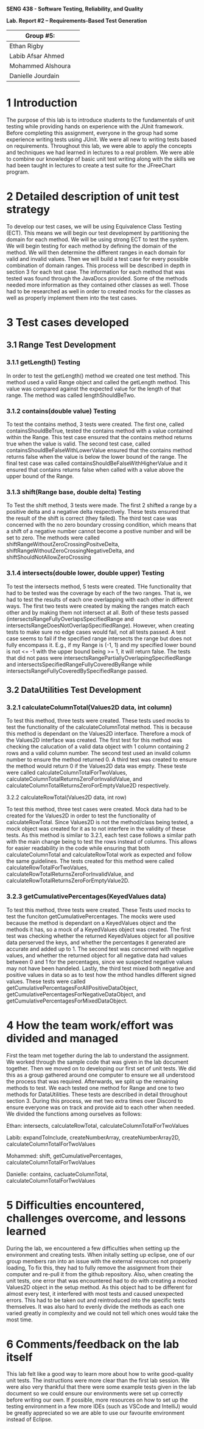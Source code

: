 **SENG 438 - Software Testing, Reliability, and Quality**

**Lab. Report \#2 – Requirements-Based Test Generation**

| Group \#5:      |     |
| -------------- | --- |
| Ethan Rigby          |
| Labib Afsar Ahmed    |
| Mohammed Alshoura    |
| Danielle Jourdain |

# 1 Introduction

The purpose of this lab is to introduce students to the fundamentals of unit testing while providing hands on experience with the JUnit framework. Before completing this assignment, everyone in the group had some experience writing tests using JUnit. We were all new to writing tests based on requirements. Throughout this lab, we were able to apply the concepts and techniques we had learned in lectures to a real problem. We were able to combine our knowledge of basic unit test writing along with the skills we had been taught in lectures to create a test suite for the JFreeChart program.

# 2 Detailed description of unit test strategy

To develop our test cases, we will be using Equivalence Class Testing (ECT). This means we will begin our test development by partitioning the domain for each method. We will be using strong ECT to test the system. We will begin testing for each method by defining the domain of the method. We will then determine the different ranges in each domain for valid and invalid values. Then we will build a test case for every possible combination of domain ranges. This process will be described in depth in section 3 for each test case. The information for each method that was tested was found through the JavaDocs provided. Some of the methods needed more information as they contained other classes as well. Those had to be researched as well in order to created mocks for the classes as well as properly implement them into the test cases.

# 3 Test cases developed

## 3.1 Range Test Development

### 3.1.1 getLength() Testing

In order to test the getLength() method we created one test method. This method used a valid Range object and called the getLength method. This value was compared against the expected value for the length of that range. The method was called lengthShouldBeTwo.

### 3.1.2 contains(double value) Testing

To test the contains method, 3 tests were created. The first one, called containsShouldBeTrue, tested the contains method with a value contained within the Range. This test case ensured that the contains method returns true when the value is valid. The second test case, called containsShouldBeFalseWithLowerValue ensured that the contains method returns false when the value is below the lower bound of the range. The final test case was called containsShouldBeFalseWithHigherValue and it ensured that contains returns false when called with a value above the upper bound of the Range.

### 3.1.3 shift(Range base, double delta) Testing

To Test the shift method, 3 tests were made. The first 2 shifted a range by a positive delta and a negative delta respectively. These tests ensured that the result of the shift is correct (they failed). The third test case was concerned with the no zero boundary crossing condition, which means that a shift of a negative number cannot become a postive number and will be set to zero. The methods were called  shiftRangeWithoutZeroCrossingPositveDelta, shiftRangeWithoutZeroCrossingNegativeDelta, and shiftShouldNotAllowZeroCrossing

### 3.1.4 intersects(double lower, double upper) Testing

To test the intersects method, 5 tests were created. THe functionality that had to be tested was the coverage by each of the two ranges. That is, we had to test the results of each one overlapping with each other in different ways. The first two tests were created by making the ranges match each other and by making them not intersect at all. Both of these tests passed (intersectsRangeFullyOverlapsSpecifiedRange and intersectsRangeDoesNotOverlapSpecifiedRange). However, when creating tests to make sure no edge cases would fail, not all tests passed. A test case seems to fail if the specified range intersects the range but does not fully encompass it. E.g., if my Range is (-1, 1) and my specified lower bound is not <= -1 with the upper bound being >= 1, it will return false. The tests that did not pass were intersectsRangePartiallyOverlapingSpecifiedRange and intersectsSpecifiedRangeFullyCoveredByRange while intersectsRangeFullyCoveredBySpecifiedRange passed.

## 3.2 DataUtilities Test Development

### 3.2.1 calculateColumnTotal(Values2D data, int column)

To test this method, three tests were created. These tests used mocks to test the functionality of the calculateColumnTotal method. This is because this method is dependant on the Values2D interface. Therefore a mock of the Values2D interface was created. The first test for this method was checking the calucation of a valid data object with 1 column containing 2 rows and a valid column number. The second test used an invalid column number to ensure the method returned 0. A third test was created to ensure the method would return 0 if the Values2D data was empty. These teste were called calculateColumnTotalForTwoValues, calculateColumnTotalReturnsZeroForInvalidValue, and calculateColumnTotalReturnsZeroForEmptyValue2D respectively.

3.2.2 calculateRowTotal(Values2D data, int row)

To test this method, three test cases were created. Mock data had to be created for the Values2D in order to test the functionality of calculateRowTotal. Since Values2D is not the method/class being tested, a mock object was created for it as to not interfere in the validity of these tests. As this method is similar to 3.2.1, each test case follows a similar path with the main change being to test the rows instead of columns. This allows for easier readability in the code while ensuring that both calculateColumnTotal and calculateRowTotal work as expected and follow the same guidelines. The tests created for this method were called calculateRowTotalForTwoValues, calculateRowTotalReturnsZeroForInvalidValue, and calculateRowTotalReturnsZeroForEmptyValue2D.

### 3.2.3 getCumulativePercentages(KeyedValues data)

To test this method, three tests were created. These Tests used mocks to test the funciton getCumulativePercentages. The mocks were used because the method is dependant on a KeyedValues object and the methods it has, so a mock of a KeyedValues object was created. The first test was checking whether the returned KeyedValues object for all positive data perserved the keys, and whether the percentages it generated are accurate and added up to 1. The second test was concerned with negative values, and whether the returned object for all negative data had values between 0 and 1 for the percentages, since we suspected negative values may not have been handeled. Lastly, the third test mixed both negative and positive values in data so as to test how the mthod handles different signed values. These tests were called getCumulativePercentagesForAllPositiveDataObject,  getCumulativePercentagesForNegativeDataObject, and getCumulativePercentagesForMixedDataObject.

# 4 How the team work/effort was divided and managed

First the team met together during the lab to understand the assignment. We worked through the sample code that was given in the lab document together. Then we moved on to developing our first set of unit tests. We did this as a group gathered around one computer to ensure we all understood the process that was required. Afterwards, we split up the remaining methods to test. We each tested one method for Range and one to two methods for DataUtilities. These tests are described in detail throughout section 3. During this process, we met two extra times over Discord to ensure everyone was on track and provide aid to each other when needed. We divided the functions among ourselves as follows:

Ethan: intersects, calculateRowTotal, calculateColumnTotalForTwoValues

Labib: expandToInclude, createNumberArray, createNumberArray2D, calculateColumnTotalForTwoValues

Mohammed: shift, getCumulativePercentages, calculateColumnTotalForTwoValues

Danielle: contains, cacluateColumnTotal, calculateColumnTotalForTwoValues

# 5 Difficulties encountered, challenges overcome, and lessons learned

During the lab, we encountered a few difficulties when setting up the environment and creating tests. When initally setting up eclipse, one of our group members ran into an issue with the external resources not properly loading, To fix this, they had to fully remove the assignment from their computer and re-pull it from the github repository. Also, when creating the unit tests, one error that was encountered had to do with creating a mocked Values2D object in the setup method. As this object had to be different for almost every test, it interfered with most tests and caused unexpected errors. This had to be taken out and reintroduced into the specific tests themselves. It was also hard to evenly divide the methods as each one varied greatly in complexity and we could not tell which ones would take the most time.

# 6 Comments/feedback on the lab itself

This lab felt like a good way to learn more about how to write good-quality unit tests. The instructions were more clear than the first lab session. We were also very thankful that there were some example tests given in the lab document so we could ensure our environments were set up correctly before writing our own. If possible, more resources on how to set up the testing environment in a few more IDEs (such as VSCode and IntelliJ) would be greatly appreciated so we are able to use our favourite environment instead of Eclipse.
